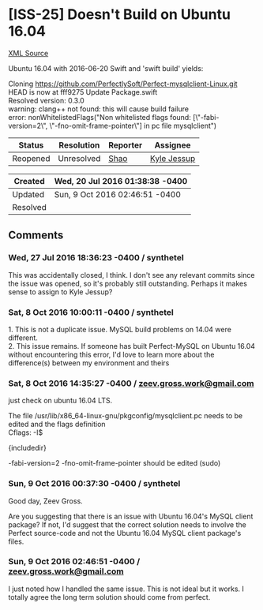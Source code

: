 # [ISS-25] Doesn't Build on Ubuntu 16.04

[XML Source](../xml/ISS-25.xml)
<p><p>Ubuntu 16.04 with 2016-06-20 Swift and 'swift build' yields:</p>

<p>Cloning <a href="https://github.com/PerfectlySoft/Perfect-mysqlclient-Linux.git" class="external-link" rel="nofollow">https://github.com/PerfectlySoft/Perfect-mysqlclient-Linux.git</a><br/>
HEAD is now at fff9275 Update Package.swift<br/>
Resolved version: 0.3.0<br/>
warning: clang++ not found: this will cause build failure<br/>
error: nonWhitelistedFlags("Non whitelisted flags found: <span class="error">&#91;\&quot;-fabi-version=2\&quot;, \&quot;-fno-omit-frame-pointer\&quot;&#93;</span> in pc file mysqlclient")</p></p>





Status|Resolution|Reporter|Assignee
------|----------|--------|--------
Reopened|Unresolved|[Shao](Synthetel)|[Kyle Jessup]($kjessup)





Created|Wed, 20 Jul 2016 01:38:38 -0400
-------|--------------
Updated|Sun, 9 Oct 2016 02:46:51 -0400
Resolved|


## Comments




### Wed, 27 Jul 2016 18:36:23 -0400 / synthetel 

<p><p>This was accidentally closed, I think.  I don't see any relevant commits since the issue was opened, so it's probably still outstanding.  Perhaps it makes sense to assign to Kyle Jessup?</p></p>


### Sat, 8 Oct 2016 10:00:11 -0400 / synthetel 

<p><p>1. This is not a duplicate issue.  MySQL build problems on 14.04 were different.<br/>
2. This issue remains.  If someone has built Perfect-MySQL on Ubuntu 16.04 without encountering this error, I'd love to learn more about the difference(s) between my environment and theirs</p></p>


### Sat, 8 Oct 2016 14:35:27 -0400 / zeev.gross.work@gmail.com 

<p><p>just check on ubuntu 16.04 LTS. </p>

<p>The file /usr/lib/x86_64-linux-gnu/pkgconfig/mysqlclient.pc needs to be edited and the flags definition<br/>
Cflags: -I$</p>
{includedir}
<p> -fabi-version=2 -fno-omit-frame-pointer should be edited (sudo) </p>
</p>


### Sun, 9 Oct 2016 00:37:30 -0400 / synthetel 

<p><p>Good day, Zeev Gross.</p>

<p>Are you suggesting that there is an issue with Ubuntu 16.04's MySQL client package?  If not, I'd suggest that the correct solution needs to involve the Perfect source-code and not the Ubuntu 16.04 MySQL client package's files.</p></p>


### Sun, 9 Oct 2016 02:46:51 -0400 / zeev.gross.work@gmail.com 

<p><p>I just noted how I handled the same issue. This is not ideal but it works. I totally agree the long term solution should come from perfect.</p></p>


